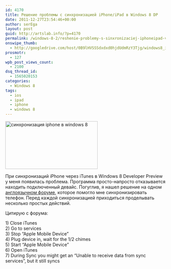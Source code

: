 ```yaml
---
id: 4170
title: Решение проблемы с синхронизацией iPhone/iPad в Windows 8 DP
date: 2011-12-27T23:54:46+00:00
author: serEga
layout: post
guid: http://artslab.info/?p=4170
permalink: /windows-8-2/reshenie-problemy-s-sinxronizaciej-iphoneipad-v-windows-8-dp/
onswipe_thumb:
  - http://googledrive.com/host/0B9lHVSSSdxdxd0hjdUdmRzY3Tjg/windows8_iphone_sync_itunes_problem.jpg
prosmotr:
  - 127
wpb_post_views_count:
  - 2100
dsq_thread_id:
  - 1565020153
categories:
  - Windows 8
tags:
  - ios
  - ipad
  - iphone
  - windows 8
---
```

<img src="http://googledrive.com/host/0B9lHVSSSdxdxd0hjdUdmRzY3Tjg/windows8_iphone_sync_itunes_problem.jpg" alt="синхронизация iphone в windows 8" title="windows8_iphone_sync_itunes_problem" width="290" height="150" class="aligncenter size-full wp-image-4171" />

При синхронизаций iPhone через iTunes в Windows 8 Developer Preview у меня появилась проблема. Программа просто-напросто отказывается находить подключенный девайс. Погуглив, я нашел решение на одном [англоязычном форуме](http://www.eightforums.com/hardware-drivers/2375-trouble-iphone-4-driver-windows-8-a-2.html), которое помогло мне синхронизировать телефон. Перед каждой синхронизацией приходиться проделывать несколько простых действий.

Цитирую с форума:

<p class="twitter-message">
  1) Close iTunes<br /> 2) Go to services<br /> 3) Stop &#8220;Apple Mobile Device&#8221;<br /> 4) Plug device in, wait for the 1/2 chimes<br /> 5) Start &#8220;Apple Mobile Device&#8221;<br /> 6) Open iTunes<br /> 7) During Sync you might get an &#8220;Unable to receive data from sync services&#8221;, but it still syncs
</p>